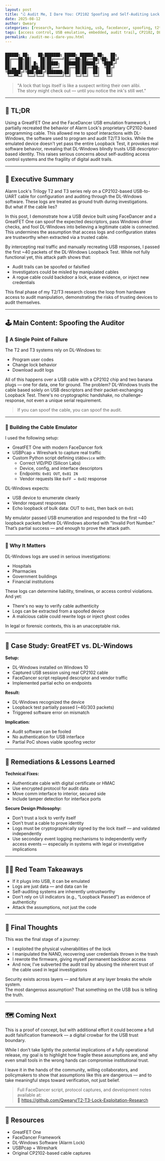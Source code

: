 ```yaml
---
layout: post
title: "🎝️ Audit Me, I Dare You: CP2102 Spoofing and Self-Auditing Lock Failures 🎝️"
date: 2025-08-12
author: Qweary
categories: [research, hardware hacking, usb, facedancer, spoofing, t2t3]
tags: [access control, USB emulation, embedded, audit trail, CP2102, DL-Windows, reverse engineering, GreatFET, digital forensics, spoofing]
permalink: /audit-me-i-dare-you.html
---
```


<pre><code>
██████╗ ██╗    ██╗███████╗ █████╗ ██████╗ ██╗   ██╗
██╔═══██╗██║    ██║██╔════╝██╔══██╗██╔══██╗╚██╗ ██╔╝
██║   ██║██║ █╗ ██║█████╗  ███████║██████╔╝ ╚████╔╝ 
██║▄▄ ██║██║███╗██║██╔══╝  ██╔══██║██╔══██╗  ╚██╔╝  
╚██████╔╝╚███╔███╔╝███████╗██║  ██║██║  ██║   ██║   
 ╚══▀▀═╝  ╚══╝╚══╝ ╚══════╝╚═╝  ╚═╝╚═╝  ╚═╝   ╚═╝   
</code></pre>

> "A lock that logs itself is like a suspect writing their own alibi.  
> The story might check out — until you notice the ink's still wet."

---


## 📌 **TL;DR**  
Using a GreatFET One and the FaceDancer USB emulation framework, I partially recreated the behavior of Alarm Lock's proprietary CP2102-based programming cable. This allowed me to spoof interactions with DL-Windows, the software used to program and audit T2/T3 locks. While the emulated device doesn't yet pass the entire Loopback Test, it provokes real software behavior, revealing that DL-Windows blindly trusts USB descriptor-based identity. This raises serious concerns about self-auditing access control systems and the fragility of digital audit trails.

---

## 📖 **Executive Summary**  
Alarm Lock's Trilogy T2 and T3 series rely on a CP2102-based USB-to-UART cable for configuration and auditing through the DL-Windows software. These logs are treated as ground truth during investigations.  
But what if the cable lies?

In this post, I demonstrate how a USB device built using FaceDancer and a GreatFET One can spoof the expected descriptors, pass Windows driver checks, and fool DL-Windows into believing a legitimate cable is connected. This undermines the assumption that access logs and configuration states are trustworthy when extracted via a trusted cable.

By intercepting real traffic and manually recreating USB responses, I passed the first ~40 packets of the DL-Windows Loopback Test. While not fully functional yet, this attack path shows that:

- Audit trails can be spoofed or falsified  
- Investigators could be misled by manipulated cables  
- A rogue cable could backdoor a lock, erase evidence, or inject new credentials  

This final phase of my T2/T3 research closes the loop from hardware access to audit manipulation, demonstrating the risks of trusting devices to audit themselves.

---

## 🕹️ **Main Content: Spoofing the Auditor**

### 🚫 **A Single Point of Failure**  
The T2 and T3 systems rely on DL-Windows to:

- Program user codes  
- Change lock behavior  
- Download audit logs  

All of this happens over a USB cable with a CP2102 chip and two banana plugs — one for data, one for ground. The problem? DL-Windows trusts the cable based solely on USB descriptors and their packet-exchanging Loopback Test. There's no cryptographic handshake, no challenge-response, not even a unique serial requirement.

> If you can spoof the cable, you can spoof the audit.

---

### 🔧 **Building the Cable Emulator**  
I used the following setup:

- GreatFET One with modern FaceDancer fork  
- USBPcap + Wireshark to capture real traffic  
- Custom Python script defining `USBDevice` with:
  - Correct VID/PID (Silicon Labs)  
  - Device, config, and interface descriptors  
  - Endpoints: `0x01 OUT`, `0x81 IN`  
  - Vendor requests like `0xFF → 0x02` response  

DL-Windows expects:

- USB device to enumerate cleanly  
- Vendor request responses  
- Echo loopback of bulk data: OUT to `0x01`, then back on `0x81`  

My emulator passed USB enumeration and responded to the first ~40 loopback packets before DL-Windows aborted with "Invalid Port Number." That’s partial success — and enough to prove the attack path.

---

### 🚀 **Why It Matters**  
DL-Windows logs are used in serious investigations:

- Hospitals  
- Pharmacies  
- Government buildings  
- Financial institutions  

These logs can determine liability, timelines, or access control violations. And yet:

- There's no way to verify cable authenticity  
- Logs can be extracted from a spoofed device  
- A malicious cable could rewrite logs or inject ghost codes  

In legal or forensic contexts, this is an unacceptable risk.

---

## 🧰 **Case Study: GreatFET vs. DL-Windows**

**Setup:**

- DL-Windows installed on Windows 10  
- Captured USB session using real CP2102 cable  
- FaceDancer script replayed descriptor and vendor traffic  
- Implemented partial echo on endpoints  

**Result:**

- DL-Windows recognized the device  
- Loopback test partially passed (~40/303 packets)  
- Triggered software error on mismatch  

**Implication:**

- Audit software can be fooled  
- No authentication for USB interface  
- Partial PoC shows viable spoofing vector  

---

## 🤖 **Remediations & Lessons Learned**

**Technical Fixes:**

- Authenticate cable with digital certificate or HMAC  
- Use encrypted protocol for audit data  
- Move comm interface to interior, secured side  
- Include tamper detection for interface ports  

**Secure Design Philosophy:**

- Don’t trust a lock to verify itself  
- Don’t trust a cable to prove identity  
- Logs must be cryptographically signed by the lock itself — and validated independently 
- Use secondary event logging mechanisms to independently verify access events — especially in systems with legal or investigative implications 

---

## 🧕‍♂️ **Red Team Takeaways**

- If it plugs into USB, it can be emulated  
- Logs are just data — and data can lie  
- Self-auditing systems are inherently untrustworthy  
- Don’t rely on UI indicators (e.g., “Loopback Passed”) as evidence of authenticity  
- Attack the assumptions, not just the code  

---

## 🎒 **Final Thoughts**  
This was the final stage of a journey:

- I exploited the physical vulnerabilities of the lock  
- I manipulated the NAND, recovering user credentials thrown in the trash  
- I rewrote the firmware, giving myself permanent backdoor access  
- And now, I’ve subverted the audit trail by abusing the inherent trust of the cable used in legal investigations  

Security exists across layers — and failure at any layer breaks the whole system.  
The most dangerous assumption? That something on the USB bus is telling the truth.

---

## 🗺 **Coming Next**  
This is a proof of concept, but with additional effort it could become a full audit falsification framework — a digital crowbar for the USB trust boundary.

While I don’t take lightly the potential implications of a fully operational release, my goal is to highlight how fragile these assumptions are, and why even small tools in the wrong hands can compromise institutional trust.

I leave it in the hands of the community, willing collaborators, and policymakers to show that assumptions like this are dangerous — and to take meaningful steps toward verification, not just belief.

> Full FaceDancer script, protocol captures, and development notes available at:  
> 🔗 https://github.com/Qweary/T2-T3-Lock-Exploitation-Research

---

## 🔗 **Resources**

- GreatFET One  
- FaceDancer Framework  
- DL-Windows Software (Alarm Lock)  
- USBPcap + Wireshark  
- Original CP2102-based cable captures  


